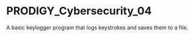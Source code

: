 # PRODIGY_Cybersecurity_04
A basic keylogger program that logs keystrokes and saves them to a file.
